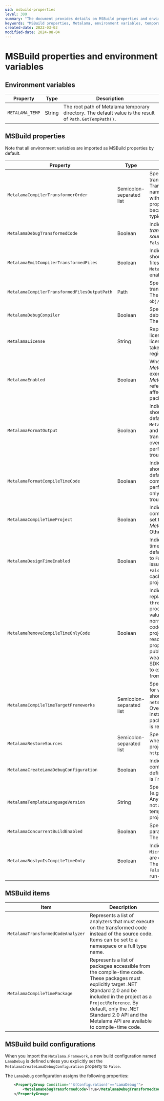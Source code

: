 ```yaml
---
uid: msbuild-properties
level: 300
summary: "The document provides details on MSBuild properties and environment variables, including their types, descriptions and default values, related to the Metalama compiler."
keywords: "MSBuild properties, Metalama, environment variables, temporary directory, execution order, transformers, debug transformed code, transformed code files, output path."
created-date: 2023-03-03
modified-date: 2024-08-04
---
```


# MSBuild properties and environment variables

## Environment variables

| Property                                     | Type                     | Description                                                                                                                                                                                                                                                                                                                                                                                                                                                                                                   |
| -------------------------------------------- | ------------------------ | ------------------------------------------------------------------------------------------------------------------------------------------------------------------------------------------------------------------------------------------------------------------------------------------------------------------------------------------------------------------------------------------------------------------------------------------------------------------------------------------------------------- |
| `METALAMA_TEMP` | String | The root path of Metalama temporary directory. The default value is the result of `Path.GetTempPath()`.

## MSBuild properties

Note that all environment variables are imported as MSBuild properties by default.

| Property                                     | Type                     | Description                                                                                                                                                                                                                                                                                                                                                                                                                                                                                                   |
| -------------------------------------------- | ------------------------ | ------------------------------------------------------------------------------------------------------------------------------------------------------------------------------------------------------------------------------------------------------------------------------------------------------------------------------------------------------------------------------------------------------------------------------------------------------------------------------------------------------------- |
| `MetalamaCompilerTransformerOrder`           | Semicolon-separated list | Specifies the execution order of transformers in the current project. Transformers are identified by their namespace-qualified type name but without the assembly name. This property is generally unimportant because the only transformer is typically _Metalama.Framework_.                                                                                                                                                                                                                                |
| `MetalamaDebugTransformedCode`               | Boolean                  | Indicates that you want to debug the _transformed_ code instead of the _source_ code. The default value is `False`.                                                                                                                                                                                                                                                                                                                                                                                           |
| `MetalamaEmitCompilerTransformedFiles`       | Boolean                  | Indicates that `Metalama.Compiler` should write the transformed code files to disk. The default is `True` if `MetalamaDebugTransformedCode` is enabled and `False` otherwise.                                                                                                                                                                                                                                                                                                                                 |
| `MetalamaCompilerTransformedFilesOutputPath` | Path                     | Specifies the directory path where the transformed code files are written. The default is `obj/$(Configuration)/metalama`.                                                                                                                                                                                                                                                                                                                                                                                    |
| `MetalamaDebugCompiler`                      | Boolean                  | Specifies that you want to attach a debugger to the compiler process. The default value is `False`.                                                                                                                                                                                                                                                                                                                                                                                                           |
| `MetalamaLicense`                            | String                   | Represents a Metalama license key or license server URL. Any license key or license server URL provided this way takes precedence over the license registered via the `metalama` global tool.                                                                                                                                                                                                                                                                                                                 |
| `MetalamaEnabled`                            | Boolean                  | When set to `False`, specifies that _Metalama.Framework_ should not execute in this project, although the _Metalama.Framework_ package is referenced in the project. It does not affect the _Metalama.Compiler_ package.                                                                                                                                                                                                                                                                                      |
| `MetalamaFormatOutput`                       | Boolean                  | Indicates that the transformed code should be nicely formatted. The default value is `True` if `MetalamaDebugTransformedCode` is `True` and `False` otherwise. Formatting the transformed code has a performance overhead and should only be performed when the code is troubleshot or exported.                                                                                                                                                                                                                                                                               |
| `MetalamaFormatCompileTimeCode`              | Boolean                  | Indicates that the compile-time code should be nicely formatted. The default value is `False`. Formatting the compile-time code has a performance overhead and should only be performed when the code is troubleshot or exported.                                                                                                                                                                                                                                                                             |
| `MetalamaCompileTimeProject`                 | Boolean                  | Indicates that the complete project is compile-time code. This property is set to `True` by the _Metalama.Framework.Sdk_ package. Otherwise, the default value is `False`.                                                                                                                                                                                                                                                                                                                                    |
| `MetalamaDesignTimeEnabled`                  | Boolean                  | Indicates that the real-time design-time experience is enabled. The default value is `True`, and it can be set to `False` to work around performance issues. When this property is set to `False`, refreshing the IntelliSense cache requires you to rebuild the project.                                                                                                                                                                                                                                     |
| `MetalamaRemoveCompileTimeOnlyCode`          | Boolean                  | Indicates that Metalama should replace compile-time-only code with `throw new NotSupportedException()` in produced assemblies. The default value is `True` because Metalama normally executes compile-time-only code from the compile-time sub-project embedded as a managed resource in the assembly. This property should be set to `False` in public assemblies referenced by a weaver-style project (using Metalama SDK) because Metalama SDK needs to execute compile-time-only code from the main assembly. |
| `MetalamaCompileTimeTargetFrameworks`        | Semicolon-separated list | Specifies the list of target frameworks for which compile-time projects should be built. The default value is `netstandard2.0;net8.0;net48`. Override this property if you cannot install the required .NET targetting packs on the machine. `netstandard2.0` is required. |
| `MetalamaRestoreSources`                     | Semicolon-separated list | Specifies the list of NuGet feeds used when restoring the compile-time project. The default value is `https://api.nuget.org/v3/index.json`. |
| `MetalamaCreateLamaDebugConfiguration`       | Boolean                  | Indicates that the `LamaDebug` build configuration should be automatically defined (see below). The default value is `True`. |
| `MetalamaTemplateLanguageVersion`            | String                   | Specifies the C# language version (e.g. `10.0`) that's used by templates. Any syntax from higher C# versions is not allowed in template bodies. Such templates can then be used in projects that use this C# version.
| `MetalamaConcurrentBuildEnabled` | Boolean | Specifies that Metalama can parallelize the work on several cores. The default value is `True`. |
| `MetalamaRoslynIsCompileTimeOnly` | Boolean | Indicates that types from the `Microsoft.CodeAnalysis` namespaces are considered compile-time-only. The default value is `True`. Set it to `False` if your project uses Roslyn in run-time code. |

## MSBuild items

| Item                              | Description                                                                                                                                                                                                                                                                              |
| --------------------------------- | ---------------------------------------------------------------------------------------------------------------------------------------------------------------------------------------------------------------------------------------------------------------------------------------- |
| `MetalamaTransformedCodeAnalyzer` | Represents a list of analyzers that must execute on the transformed code instead of the source code. Items can be set to a namespace or a full type name.                                                                                                                                |
| `MetalamaCompileTimePackage`      | Represents a list of packages accessible from the compile-time code. These packages must explicitly target .NET Standard 2.0 and be included in the project as a `ProjectReference`. By default, only the .NET Standard 2.0 API and the Metalama API are available to compile-time code. |

## MSBuild build configurations

When you import the `Metalama.Framework`, a new build configuration named `LamaDebug` is defined unless you explicitly set the `MetalamaCreateLamaDebugConfiguration` property to `False`. 

The `LamaDebug` configuration assigns the following properties:

```xml
    <PropertyGroup Condition="'$(Configuration)'=='LamaDebug'">
        <MetalamaDebugTransformedCode>True</MetalamaDebugTransformedCode>
    </PropertyGroup>
```





